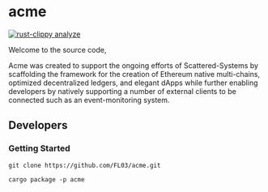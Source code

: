 # acme

[![rust-clippy analyze](https://github.com/FL03/acme/actions/workflows/rust-clippy.yml/badge.svg)](https://github.com/FL03/acme/actions/workflows/rust-clippy.yml)

Welcome to the source code,

Acme was created to support the ongoing efforts of Scattered-Systems by scaffolding the framework for the creation of 
Ethereum native multi-chains, optimized decentralized ledgers, and elegant dApps while further enabling developers by
natively supporting a number of external clients to be connected such as an event-monitoring system.

## Developers

### Getting Started

    git clone https://github.com/FL03/acme.git

    cargo package -p acme
    